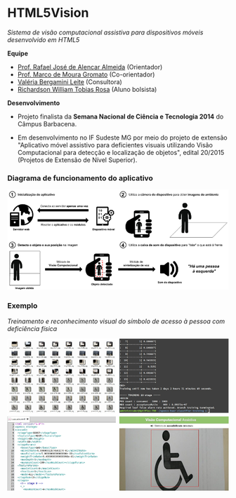 # HTML5Vision

_Sistema de visão computacional assistiva para dispositivos móveis desenvolvido em HTML5_

__Equipe__

- <a href="http://lattes.cnpq.br/3995585094514614" target="_blank">Prof. Rafael José de Alencar Almeida</a> (Orientador)
- <a href="http://lattes.cnpq.br/6889636037391593" target="_blank">Prof. Marco de Moura Gromato</a> (Co-orientador)
- <a href="http://lattes.cnpq.br/4440732351819773" target="_blank">Valéria Bergamini Leite</a> (Consultora)
- <a href="http://lattes.cnpq.br/9414157397579991" target="_blank">Richardson William Tobias Rosa</a> (Aluno bolsista) 


__Desenvolvimento__

- Projeto finalista da __Semana Nacional de Ciência e Tecnologia 2014__ do Câmpus Barbacena.

- Em desenvolvimento no IF Sudeste MG por meio do projeto de extensão "Aplicativo móvel assistivo para deficientes visuais utilizando Visão Computacional para detecção e localização de objetos", edital 20/2015 (Projetos de Extensão de Nível Superior).


### Diagrama de funcionamento do aplicativo

<p align="center">
  <img src="https://raw.githubusercontent.com/rafjaa/HTML5Vision/master/samples/funcionamento.jpg" alt="Diagrama de funcionamento" />
</p>

### Exemplo
_Treinamento e reconhecimento visual do símbolo de acesso à pessoa com deficiência física_

<p align="center">
  <img src="https://raw.githubusercontent.com/rafjaa/HTML5Vision/master/samples/treinamento.jpg" alt="Exemplo de treinamento e execução" />
</p>
